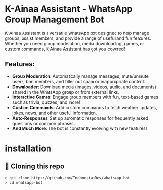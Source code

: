 # K-Ainaa Assistant - WhatsApp Group Management Bot

K-Ainaa Assistant is a versatile WhatsApp bot designed to help manage groups, assist members, and provide a range of useful and fun features. Whether you need group moderation, media downloading, games, or custom commands, K-Ainaa Assistant has got you covered!

## Features:
- **Group Moderation**: Automatically manage messages, mute/unmute users, ban members, and filter out spam or inappropriate content.
- **Downloader**: Download media (images, videos, audio, and documents) shared in the WhatsApp group or from external links.
- **Interactive Games**: Engage group members with fun, text-based games such as trivia, quizzes, and more!
- **Custom Commands**: Add custom commands to fetch weather updates, jokes, news, and other useful information.
- **Auto-Responses**: Set up automatic responses for frequently asked questions or common phrases.
- **And Much More**: The bot is constantly evolving with new features!

# installation
## 📝 Cloning this repo
```bash
> git clone https://github.com/IndonesianDev/whatsapp-bot
> cd whatsapp-bot
```

